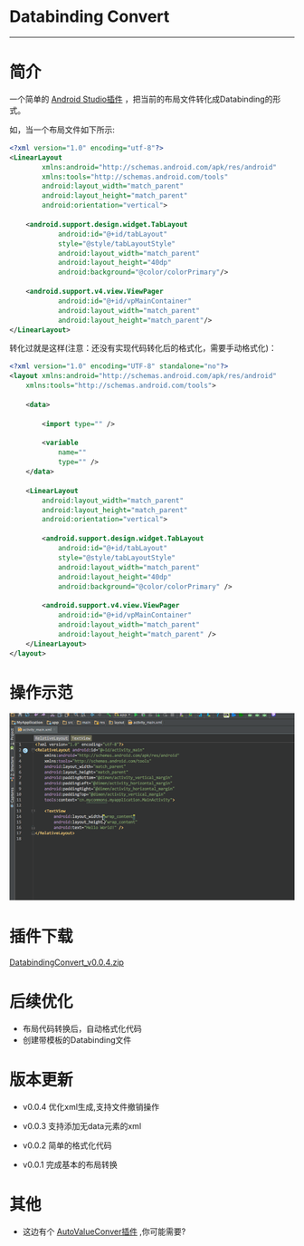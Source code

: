 # Databinding Convert

---

# 简介

一个简单的 [Android Studio插件](https://plugins.jetbrains.com/plugin/8611?pr=idea) ，把当前的布局文件转化成Databinding的形式。

如，当一个布局文件如下所示:

```xml
<?xml version="1.0" encoding="utf-8"?>
<LinearLayout
        xmlns:android="http://schemas.android.com/apk/res/android"
        xmlns:tools="http://schemas.android.com/tools"
        android:layout_width="match_parent"
        android:layout_height="match_parent"
        android:orientation="vertical">

    <android.support.design.widget.TabLayout
            android:id="@+id/tabLayout"
            style="@style/tabLayoutStyle"
            android:layout_width="match_parent"
            android:layout_height="40dp"
            android:background="@color/colorPrimary"/>

    <android.support.v4.view.ViewPager
            android:id="@+id/vpMainContainer"
            android:layout_width="match_parent"
            android:layout_height="match_parent"/>
</LinearLayout>
```

转化过就是这样(注意：还没有实现代码转化后的格式化，需要手动格式化)：

```xml
<?xml version="1.0" encoding="UTF-8" standalone="no"?>
<layout xmlns:android="http://schemas.android.com/apk/res/android"
    xmlns:tools="http://schemas.android.com/tools">

    <data>

        <import type="" />

        <variable
            name=""
            type="" />
    </data>

    <LinearLayout
        android:layout_width="match_parent"
        android:layout_height="match_parent"
        android:orientation="vertical">

        <android.support.design.widget.TabLayout
            android:id="@+id/tabLayout"
            style="@style/tabLayoutStyle"
            android:layout_width="match_parent"
            android:layout_height="40dp"
            android:background="@color/colorPrimary" />

        <android.support.v4.view.ViewPager
            android:id="@+id/vpMainContainer"
            android:layout_width="match_parent"
            android:layout_height="match_parent" />
    </LinearLayout>
</layout>
```

# 操作示范

![](doc/1.gif)

# 插件下载

[DatabindingConvert_v0.0.4.zip](https://github.com/LiushuiXiaoxia/DatabindingConvert/blob/master/DatabindingConvert_v0.0.4.zip)

# 后续优化

* 布局代码转换后，自动格式化代码
* 创建带模板的Databinding文件

# 版本更新

* v0.0.4 优化xml生成,支持文件撤销操作

* v0.0.3 支持添加无data元素的xml

* v0.0.2 简单的格式化代码

* v0.0.1 完成基本的布局转换

# 其他

* 这边有个 [AutoValueConver插件](https://github.com/LiushuiXiaoxia/AutoValueConvert) ,你可能需要?
